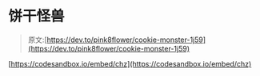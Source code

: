# 饼干怪兽

> 原文:[https://dev.to/pink8flower/cookie-monster-1j59](https://dev.to/pink8flower/cookie-monster-1j59)

[https://codesandbox.io/embed/chz](https://codesandbox.io/embed/chz)